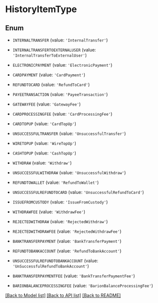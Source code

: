 # HistoryItemType


## Enum

* `INTERNALTRANSFER` (value: `'InternalTransfer'`)

* `INTERNALTRANSFERTOEXTERNALUSER` (value: `'InternalTransferToExternalUser'`)

* `ELECTRONICPAYMENT` (value: `'ElectronicPayment'`)

* `CARDPAYMENT` (value: `'CardPayment'`)

* `REFUNDTOCARD` (value: `'RefundToCard'`)

* `PAYEETRANSACTION` (value: `'PayeeTransaction'`)

* `GATEWAYFEE` (value: `'GatewayFee'`)

* `CARDPROCESSINGFEE` (value: `'CardProcessingFee'`)

* `CARDTOPUP` (value: `'CardTopUp'`)

* `UNSUCCESSFULTRANSFER` (value: `'UnsuccessfulTransfer'`)

* `WIRETOPUP` (value: `'WireTopUp'`)

* `CASHTOPUP` (value: `'CashTopUp'`)

* `WITHDRAW` (value: `'Withdraw'`)

* `UNSUCCESSFULWITHDRAW` (value: `'UnsuccessfulWithdraw'`)

* `REFUNDTOWALLET` (value: `'RefundToWallet'`)

* `UNSUCCESSFULREFUNDTOCARD` (value: `'UnsuccessfulRefundToCard'`)

* `ISSUEFROMCUSTODY` (value: `'IssueFromCustody'`)

* `WITHDRAWFEE` (value: `'WithdrawFee'`)

* `REJECTEDWITHDRAW` (value: `'RejectedWithdraw'`)

* `REJECTEDWITHDRAWFEE` (value: `'RejectedWithdrawFee'`)

* `BANKTRANSFERPAYMENT` (value: `'BankTransferPayment'`)

* `REFUNDTOBANKACCOUNT` (value: `'RefundToBankAccount'`)

* `UNSUCCESSFULREFUNDTOBANKACCOUNT` (value: `'UnSuccessfulRefundToBankAccount'`)

* `BANKTRANSFERPAYMENTFEE` (value: `'BankTransferPaymentFee'`)

* `BARIONBALANCEPROCESSINGFEE` (value: `'BarionBalanceProcessingFee'`)

[[Back to Model list]](../README.md#documentation-for-models) [[Back to API list]](../README.md#documentation-for-api-endpoints) [[Back to README]](../README.md)


